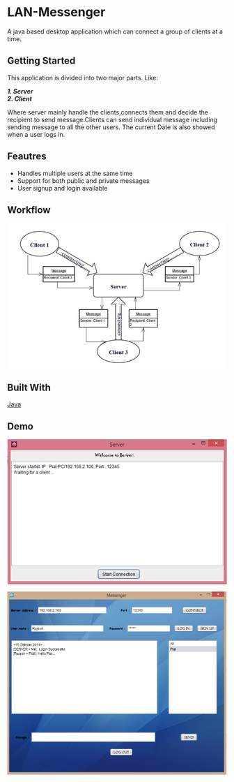 # LAN-Messenger

A java based desktop application which can connect a group of clients at a time.

## Getting Started

This application is divided into two major parts. Like:<br>

***1. Server***<br>
***2. Client***<br>

Where server mainly handle the clients,connects them and decide the recipient to send message.Clients can send individual message including sending message to all the other users. The current Date is also showed when a user logs in.

## Feautres
- Handles multiple users at the same time
- Support for both public and private messages
- User signup and login available

## Workflow
![Main Design](https://raw.githubusercontent.com/PialKanti/LAN-Messenger/master/design.jpg)

## Built With
[Java](https://go.java/index.html?intcmp=gojava-banner-java-com)

## Demo

![Server](https://raw.githubusercontent.com/PialKanti/LAN-Messenger/master/demo1.png)

![Client](https://raw.githubusercontent.com/PialKanti/LAN-Messenger/master/demo2.png)
